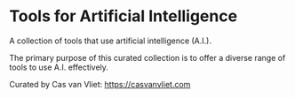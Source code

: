 # Tools for Artificial Intelligence

A collection of tools that use artificial intelligence (A.I.).

The primary purpose of this curated collection is to offer a diverse range of tools to use A.I. effectively.

Curated by Cas van Vliet: https://casvanvliet.com
